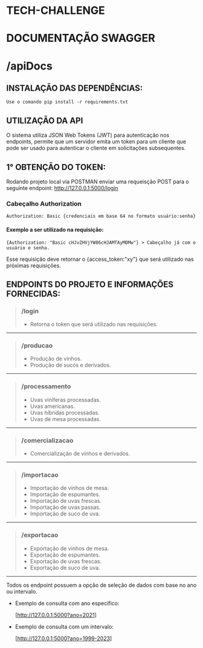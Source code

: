 # TECH-CHALLENGE

# DOCUMENTAÇÃO SWAGGER <H6>
# /apiDocs <H2>
>
## INSTALAÇÃO DAS DEPENDÊNCIAS:
    
    Use o comando pip install -r requirements.txt

## UTILIZAÇÃO DA API

O sistema utiliza JSON Web Tokens (JWT) para autenticação nos endpoints, permite que um servidor emita um token para um cliente que pode ser usado para autenticar o cliente em solicitações subsequentes.

## 1° OBTENÇÃO DO TOKEN:

Rodando projeto local via POSTMAN enviar uma requeisção POST para o seguinte endpoint:
    <http://127.0.0.1:5000/login>

### Cabeçalho Authorization
        
    Authorization: Basic {credenciais em base 64 no formato usuário:senha}
        
#### Exemplo a ser utilizado na requisição:

    {Authorization: "Basic cHJvZHVjYW86cHJAMTAyMDMw"} > Cabeçalho já com o usuário e senha.


Esse requisição deve retornar o {access_token:"xy"} que será utilizado nas próximas requisições.


## ENDPOINTS DO PROJETO E INFORMAÇÕES FORNECIDAS:
    
> ### /login 
>   
> - Retorna o token que será utilizado nas requisições.

______________________________________________________________________________

> ### /producao 
>
> - Produção de vinhos.
> - Produção de sucos e derivados.

______________________________________________________________________________

> ### /processamento 
>
> - Uvas viníferas processadas.
> - Uvas americanas.
> - Uvas híbridas processadas. 
> - Uvas de mesa processadas.

______________________________________________________________________________

> ### /comercializacao 
>
> - Comercialização de vinhos e derivados.

______________________________________________________________________________

> ### /importacao 
>
> - Importação de vinhos de mesa.
> - Importação de espumantes.
> - Importação de uvas frescas.
> - Importação de uvas passas.
> - Importação de suco de uva.

______________________________________________________________________________

> ### /exportacao 
>
> - Exportação de vinhos de mesa.
> - Exportação de espumantes.
> - Exportação de uvas frescas.
> - Exportação de suco de uva.
    
______________________________________________________________________________

Todos os endpoint possuem a opção de seleção de dados com base no ano ou intervalo.

* Exemplo de consulta com ano especifico:     

    [http://127.0.0.1:5000?ano=2021]


* Exemplo de consulta com um intervalo:

    [http://127.0.0.1:5000?ano=1999-2023]
